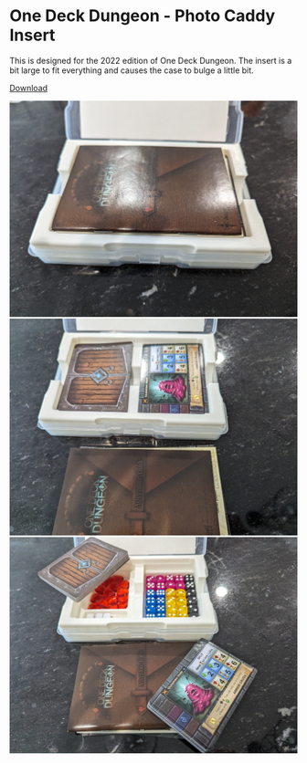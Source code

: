 # One Deck Dungeon - Photo Caddy Insert

This is designed for the 2022 edition of One Deck Dungeon.  The insert is a bit large to fit everything and causes the case to bulge a little bit.

[Download](https://raw.githubusercontent.com/pcon/photo_caddy_game_organizers/master/one_deck_dungeon/models/insert.stl)

![Box with insert](https://raw.githubusercontent.com/pcon/photo_caddy_game_organizers/master/one_deck_dungeon/assets/box_inside_0.jpg)
![Box with insert](https://raw.githubusercontent.com/pcon/photo_caddy_game_organizers/master/one_deck_dungeon/assets/box_inside_1.jpg)
![Box with insert](https://raw.githubusercontent.com/pcon/photo_caddy_game_organizers/master/one_deck_dungeon/assets/box_inside_2.jpg)